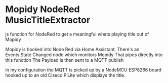 # Mopidy NodeRed MusicTitleExtractor

js function for NodeRed to get a meaningful whats playing title out of Mopidy

Mopidy is hooked into Node Red via Home Assistant. 
There's an Events:State Changed node which monitors Mopidy
That pipes directly into this function
The Payload is then sent to a MQTT publish

In my configuration the MQTT is picked up by a NodeMCU ESP8266 board hooked up to an old Ciseco PiLite which displays the title.

